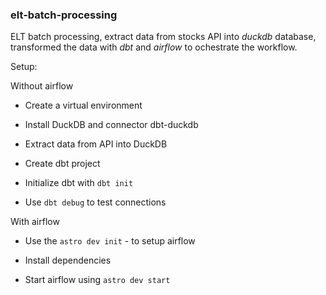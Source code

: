 ### elt-batch-processing

ELT batch processing, extract data from stocks API into *duckdb* database, transformed the data with *dbt* and *airflow* to ochestrate the workflow.

Setup:

Without airflow

* Create a virtual environment

* Install DuckDB and connector dbt-duckdb

* Extract data from API into DuckDB

* Create dbt project

* Initialize dbt with `dbt init`

* Use `dbt debug` to test connections

With airflow

* Use the `astro dev init` - to setup airflow

* Install dependencies

* Start airflow using `astro dev start`  

